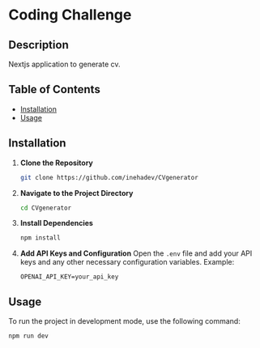 
# Coding Challenge

## Description
Nextjs application to generate cv.

## Table of Contents
- [Installation](#installation)
- [Usage](#usage)


## Installation

1. **Clone the Repository**
   ```bash
   git clone https://github.com/inehadev/CVgenerator
   ```

2. **Navigate to the Project Directory**
   ```bash
   cd CVgenerator
   ```

3. **Install Dependencies**
   ```bash
   npm install
   ```


5. **Add API Keys and Configuration**
   Open the `.env` file and add your API keys and any other necessary configuration variables. Example:
   ```plaintext
   OPENAI_API_KEY=your_api_key
   ```

## Usage

To run the project in development mode, use the following command:

```bash
npm run dev
```


